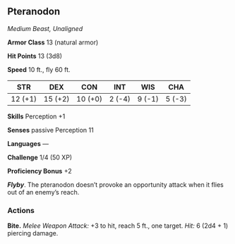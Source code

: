 ## Pteranodon

_Medium Beast, Unaligned_

**Armor Class** 13 (natural armor)

**Hit Points** 13 (3d8)

**Speed** 10 ft., fly 60 ft.

|   STR   |   DEX   |   CON   |  INT   |  WIS   |  CHA   |
| :-----: | :-----: | :-----: | :----: | :----: | :----: |
| 12 (+1) | 15 (+2) | 10 (+0) | 2 (-4) | 9 (-1) | 5 (-3) |

**Skills** Perception +1

**Senses** passive Perception 11

**Languages** —

**Challenge** 1/4 (50 XP)

**Proficiency Bonus** +2

**_Flyby_**. The pteranodon doesn’t provoke an opportunity attack when it flies out of an enemy’s reach.

### **Actions**

**Bite.** _Melee Weapon Attack:_ +3 to hit, reach 5 ft., one target.
_Hit:_ 6 (2d4 + 1) piercing damage.
